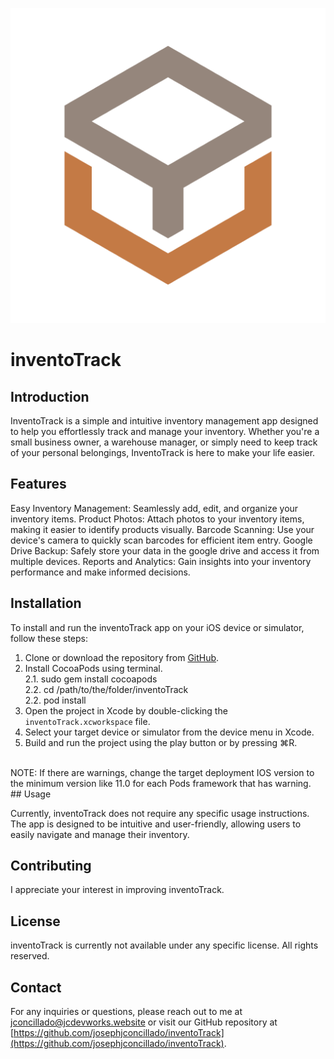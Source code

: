<p align="center">
  <img src="inventoTrack/Assets.xcassets/appLogo.imageset/appIcon.png" alt="Logo">
</p>

# inventoTrack

## Introduction

InventoTrack is a simple and intuitive inventory management app designed to help you effortlessly track and manage your inventory. Whether you're a small business owner, a warehouse manager, or simply need to keep track of your personal belongings, InventoTrack is here to make your life easier.

## Features

Easy Inventory Management: Seamlessly add, edit, and organize your inventory items.
Product Photos: Attach photos to your inventory items, making it easier to identify products visually.
Barcode Scanning: Use your device's camera to quickly scan barcodes for efficient item entry.
Google Drive Backup: Safely store your data in the google drive and access it from multiple devices.
Reports and Analytics: Gain insights into your inventory performance and make informed decisions.

## Installation

To install and run the inventoTrack app on your iOS device or simulator, follow these steps:

1. Clone or download the repository from [GitHub](https://github.com/josephjconcillado/inventoTrack).
2. Install CocoaPods using terminal.
<br>    2.1. sudo gem install cocoapods
<br>    2.2. cd /path/to/the/folder/inventoTrack
<br>    2.2. pod install
3. Open the project in Xcode by double-clicking the `inventoTrack.xcworkspace` file.
4. Select your target device or simulator from the device menu in Xcode.
5. Build and run the project using the play button or by pressing ⌘R.
<br>
NOTE: If there are warnings, change the target deployment IOS version to the minimum version like 11.0 for each Pods framework that has warning. 
<br>
## Usage

Currently, inventoTrack does not require any specific usage instructions. The app is designed to be intuitive and user-friendly, allowing users to easily navigate and manage their inventory.

## Contributing

I appreciate your interest in improving inventoTrack.

## License

inventoTrack is currently not available under any specific license. All rights reserved.

## Contact

For any inquiries or questions, please reach out to me at jconcillado@jcdevworks.website or visit our GitHub repository at [https://github.com/josephjconcillado/inventoTrack](https://github.com/josephjconcillado/inventoTrack).
